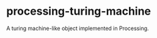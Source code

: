 processing-turing-machine
=========================

A turing machine-like object implemented in Processing.
